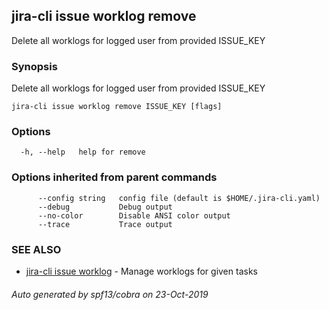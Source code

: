## jira-cli issue worklog remove

Delete all worklogs for logged user from provided ISSUE_KEY

### Synopsis

Delete all worklogs for logged user from provided ISSUE_KEY

```
jira-cli issue worklog remove ISSUE_KEY [flags]
```

### Options

```
  -h, --help   help for remove
```

### Options inherited from parent commands

```
      --config string   config file (default is $HOME/.jira-cli.yaml)
      --debug           Debug output
      --no-color        Disable ANSI color output
      --trace           Trace output
```

### SEE ALSO

* [jira-cli issue worklog](jira-cli_issue_worklog.md)	 - Manage worklogs for given tasks

###### Auto generated by spf13/cobra on 23-Oct-2019
